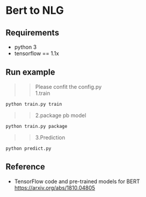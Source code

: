 # Bert to NLG

## Requirements  
- python 3  
- tensorflow == 1.1x 

## Run example  
>> Please confit the config.py  
>>1.train  
```shell
python train.py train  
```  
>>2.package pb model  
```shell
python train.py package  
```  
>>3.Prediction
```shell
python predict.py  
```  

## Reference  
- TensorFlow code and pre-trained models for BERT https://arxiv.org/abs/1810.04805 
